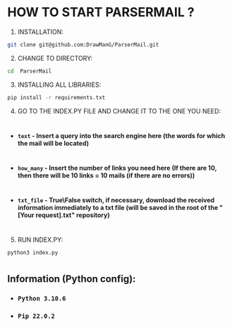 # HOW TO START PARSERMAIL ?

1.  INSTALLATION:
```bash 
git clone git@github.com:DrawManG/ParserMail.git
```
2.  CHANGE TO DIRECTORY:
```bash
cd  ParserMail
```
3. INSTALLING ALL LIBRARIES:
```bash
pip install -r requirements.txt
```
4.  GO TO THE INDEX.PY FILE AND CHANGE IT TO THE ONE YOU NEED:
#
+ #### ``text`` - Insert a query into the search engine here (the words for which the mail will be located)
#
+ #### ``how_many`` - Insert the number of links you need here (If there are 10, then there will be 10 links = 10 mails (if there are no errors))
#
+ #### ``txt_file`` - True\False switch, if necessary, download the received information immediately to a txt file (will be saved in the root of the "[Your request].txt" repository)
#
5.  RUN INDEX.PY:
```bash
python3 index.py
```

#
## Information (Python config):
+ ### ``Python 3.10.6``
+ ### ``Pip 22.0.2``

#